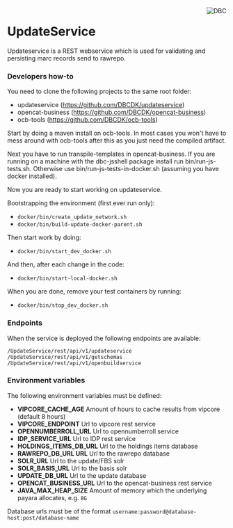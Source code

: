 <img src="http://www.dbc.dk/logo.png" alt="DBC" title="DBC" align="right">

# UpdateService

Updateservice is a REST webservice which is used for validating and persisting marc records send to rawrepo.

### Developers how-to

You need to clone the following projects to the same root folder:
* updateservice (https://github.com/DBCDK/updateservice)
* opencat-business (https://github.com/DBCDK/opencat-business)
* ocb-tools (https://github.com/DBCDK/ocb-tools)

Start by doing a maven install on ocb-tools. In most cases you won't have to mess around with ocb-tools after this as you just need the compiled artifact.

Next you have to run transpile-templates in opencat-business. If you are running on a machine with the dbc-jsshell package install run bin/run-js-tests.sh. Otherwise use bin/run-js-tests-in-docker.sh (assuming you have docker installed).

Now you are ready to start working on updateservice.

Bootstrapping the environment (first ever run only):
* `docker/bin/create_update_network.sh`
* `docker/bin/build-update-docker-parent.sh`

Then start work by doing:
* `docker/bin/start_dev_docker.sh`

And then, after each change in the code:
* `docker/bin/start-local-docker.sh`

When you are done, remove your test containers by running:
* `docker/bin/stop_dev_docker.sh`

### Endpoints

When the service is deployed the following endpoints are available:

```
/UpdateService/rest/api/v1/updateservice
/UpdateService/rest/api/v1/getschemas
/UpdateService/rest/api/v1/openbuildservice
```

### Environment variables

The following environment variables must be defined:

- **VIPCORE_CACHE_AGE** Amount of hours to cache results from vipcore (default 8 hours)
- **VIPCORE_ENDPOINT** Url to vipcore rest service
- **OPENNUMBERROLL_URL** Url to opennumberroll service
- **IDP_SERVICE_URL** Url to IDP rest service
- **HOLDINGS_ITEMS_DB_URL** Url to the holdings items database
- **RAWREPO_DB_URL URL** Url to the rawrepo database
- **SOLR_URL** Url to the update/FBS solr
- **SOLR_BASIS_URL** Url to the basis solr
- **UPDATE_DB_URL** Url to the update database
- **OPENCAT_BUSINESS_URL** Url to the opencat-business rest service
- **JAVA_MAX_HEAP_SIZE** Amount of memory which the underlying payara allocates, e.g. `8G`

Database urls must be of the format `username:password@database-host:post/database-name`
